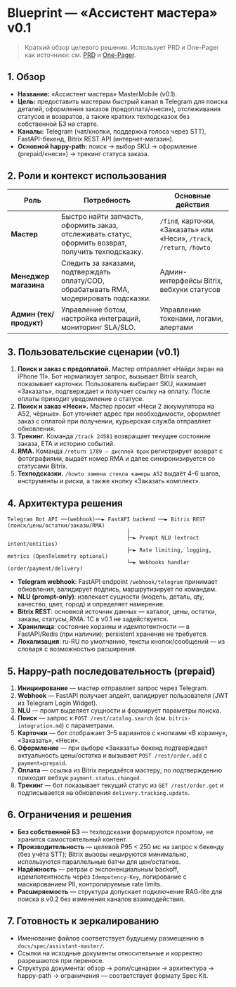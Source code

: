 # Blueprint — «Ассистент мастера» v0.1

> Краткий обзор целевого решения. Использует PRD и One-Pager как источники: см. [PRD](../../docs/PRD%20%E2%80%94%20%C2%AB%D0%90%D1%81%D1%81%D0%B8%D1%81%D1%82%D0%B5%D0%BD%D1%82%20%D0%BC%D0%B0%D1%81%D1%82%D0%B5%D1%80%D0%B0%C2%BB.md) и [One-Pager](../../docs/ONE-PAGER%20%E2%80%94%20%D0%90%D1%81%D1%81%D0%B8%D1%81%D1%82%D0%B5%D0%BD%D1%82%20%D0%BC%D0%B0%D1%81%D1%82%D0%B5%D1%80%D0%B0%20v0.1.md).

## 1. Обзор
- **Название:** «Ассистент мастера» MasterMobile (v0.1).
- **Цель:** предоставить мастерам быстрый канал в Telegram для поиска деталей, оформления заказов (предоплата/«неси»), отслеживания статусов и возвратов, а также кратких техподсказок без собственной БЗ на старте.
- **Каналы:** Telegram (чат/кнопки, поддержка голоса через STT), FastAPI-бекенд, Bitrix REST API (интернет-магазин).
- **Основной happy-path:** поиск → выбор SKU → оформление (prepaid/«неси») → трекинг статуса заказа.

## 2. Роли и контекст использования
| Роль | Потребность | Основные действия |
| --- | --- | --- |
| **Мастер** | Быстро найти запчасть, оформить заказ, отслеживать статус, оформить возврат, получить техподсказку. | `/find`, карточки, «Заказать» или «Неси», `/track`, `/return`, `/howto` |
| **Менеджер магазина** | Следить за заказами, подтверждать оплату/COD, обрабатывать RMA, модерировать подсказки. | Админ-интерфейсы Bitrix, вебхуки статусов |
| **Админ (тех/продукт)** | Управление ботом, настройка интеграций, мониторинг SLA/SLO. | Управление токенами, логами, алертами |

## 3. Пользовательские сценарии (v0.1)
1. **Поиск и заказ с предоплатой.** Мастер отправляет «Найди экран на iPhone 11». Бот нормализует запрос, вызывает Bitrix search, показывает карточки. Пользователь выбирает SKU, нажимает «Заказать», подтверждает и получает ссылку на оплату. После оплаты приходит уведомление о статусе.
2. **Поиск и заказ «Неси».** Мастер просит «Неси 2 аккумулятора на A52, чёрные». Бот уточняет адрес при необходимости, оформляет заказ с оплатой при получении, курьерская служба отправляет обновления.
3. **Трекинг.** Команда `/track 24581` возвращает текущее состояние заказа, ETA и историю событий.
4. **RMA.** Команда `/return 1789 — дисплей брак` регистрирует возврат с фотографиями, выдаёт номер RMA и далее синхронизируется со статусами Bitrix.
5. **Техподсказки.** `/howto замена стекла камеры A52` выдаёт 4–6 шагов, инструменты и риски, а также кнопку «Заказать комплект».

## 4. Архитектура решения
```text
Telegram Bot API ──(webhook)──► FastAPI backend ──► Bitrix REST (поиск/цены/остатки/заказы/RMA)
                                      │
                                      ├─► Prompt NLU (extract intent/entities)
                                      ├─► Rate limiting, logging, metrics (OpenTelemetry optional)
                                      └─► Webhooks handler (order/payment/delivery)
```
- **Telegram webhook**: FastAPI endpoint `/webhook/telegram` принимает обновления, валидирует подпись, маршрутизирует по командам.
- **NLU (prompt-only)**: извлекает сущности (модель, деталь, qty, качество, цвет, город) и определяет намерение.
- **Bitrix REST**: основной источник данных — каталог, цены, остатки, заказы, статусы, RMA. 1С в v0.1 не задействуется.
- **Хранилища**: состояние корзины и идемпотентности — в FastAPI/Redis (при наличии); persistent хранение не требуется.
- **Локализация**: ru-RU по умолчанию, тексты кнопок/сообщений — из словаря с возможностью расширения.

## 5. Happy-path последовательность (prepaid)
1. **Инициирование** — мастер отправляет запрос через Telegram.
2. **Webhook** — FastAPI получает апдейт, валидирует пользователя (JWT из Telegram Login Widget).
3. **NLU** — промт выделяет сущности и формирует параметры поиска.
4. **Поиск** — запрос к `POST /rest/catalog.search` (см. `bitrix-integration.md`) с параметрами.
5. **Карточки** — бот отображает 3–5 вариантов с кнопками «В корзину», «Заказать», «Неси».
6. **Оформление** — при выборе «Заказать» бекенд подтверждает актуальность цены/остатка и вызывает `POST /rest/order.add` с `payment=prepaid`.
7. **Оплата** — ссылка из Bitrix передаётся мастеру; по подтверждению приходит вебхук `payment.status.changed`.
8. **Трекинг** — бот показывает текущий статус из `GET /rest/order.get` и подписывается на обновления `delivery.tracking.update`.

## 6. Ограничения и решения
- **Без собственной БЗ** — техподсказки формируются промтом, не хранится самостоятельный контент.
- **Производительность** — целевой P95 < 250 мс на запрос к бекенду (без учёта STT); Bitrix вызовы кешируются минимально, используются параллельные батчи для цен/остатков.
- **Надёжность** — ретраи с экспоненциальным backoff, идемпотентность через `Idempotency-Key`, логирование с маскированием PII, контролируемые rate limits.
- **Расширяемость** — структура допускает подключение RAG-lite для поиска в v0.2 без изменения каналов взаимодействия.

## 7. Готовность к зеркалированию
- Именование файлов соответствует будущему размещению в `docs/spec/assistant-master/`.
- Ссылки на исходные документы относительные и корректно разрешаются при переносе.
- Структура документа: обзор → роли/сценарии → архитектура → happy-path → ограничения — соответствует формату Spec Kit.
